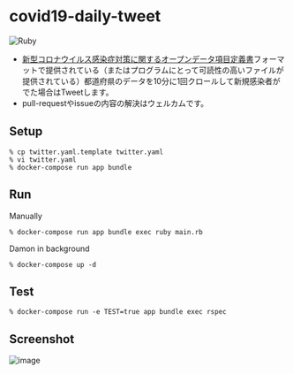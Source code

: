 # covid19-daily-tweet

![Ruby](https://github.com/matsubo/covid19-daily-tweet/workflows/Ruby/badge.svg)

- [新型コロナウイルス感染症対策に関するオープンデータ項目定義書](https://docs.google.com/spreadsheets/d/1fJtqxqh_4OuUwq2LQ_WRx23fwcEB4hNL/edit#gid=1874865803)フォーマットで提供されている（またはプログラムにとって可読性の高いファイルが提供されている）都道府県のデータを10分に1回クロールして新規感染者がでた場合はTweetします。
- pull-requestやissueの内容の解決はウェルカムです。

## Setup

```
% cp twitter.yaml.template twitter.yaml
% vi twitter.yaml
% docker-compose run app bundle
```

## Run

Manually
```
% docker-compose run app bundle exec ruby main.rb
```

Damon in background
```
% docker-compose up -d 
```


## Test

```
% docker-compose run -e TEST=true app bundle exec rspec
```



## Screenshot

![image](https://user-images.githubusercontent.com/98103/87386885-813da800-c5dc-11ea-831d-bfa5371e9509.png)

